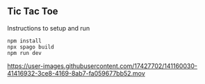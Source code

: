 ## Tic Tac Toe

Instructions to setup and run

```
npm install
npx spago build
npm run dev
```


https://user-images.githubusercontent.com/17427702/141160030-41416932-3ce8-4169-8ab7-fa059677bb52.mov

